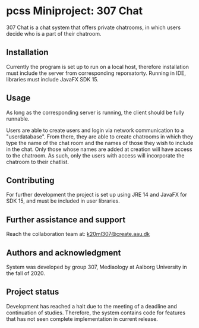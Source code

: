 # pcss Miniproject: 307 Chat

307 Chat is a chat system that offers private chatrooms, in which users decide who is a part of their chatroom.

## Installation

Currently the program is set up to run on a local host, therefore installation must include the server from corresponding reporsatorty.
Running in IDE, libraries must include JavaFX SDK 15.


## Usage

As long as the corresponding server is running, the client should be fully runnable.

Users are able to create users and login via network communication to a "userdatabase".
From there, they are able to create chatrooms in which they type the name of the chat room and the names of those they wish to include in the chat.
Only those whose names are added at creation will have access to the chatroom. As such, only the users with access will incorporate the chatroom to their chatlist.


## Contributing

For further development the project is set up using JRE 14 and JavaFX for SDK 15, and must be included in user libraries.

## Further assistance and support

Reach the collaboration team at:
k20ml307@create.aau.dk

## Authors and acknowledgment

System was developed by group 307, Mediaology at Aalborg University in the fall of 2020.

## Project status

Development has reached a halt due to the meeting of a deadline and continuation of studies. Therefore, the system contains code for features that has not seen complete implementation in current release.